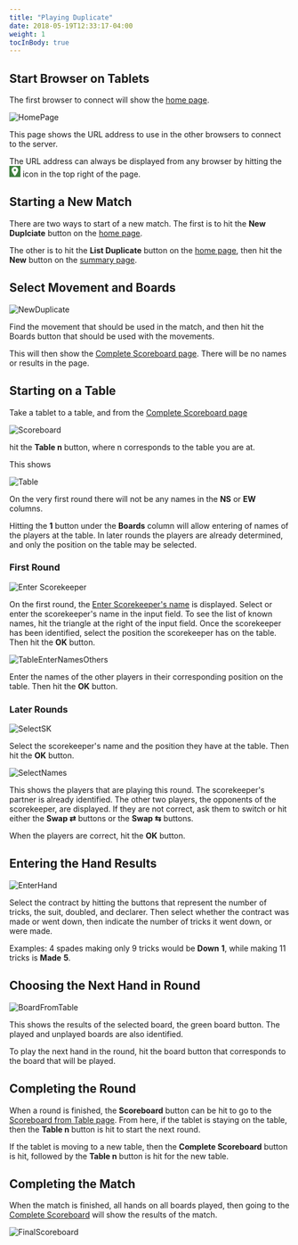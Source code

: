 ```yaml
---
title: "Playing Duplicate"
date: 2018-05-19T12:33:17-04:00
weight: 1
tocInBody: true
---
```


## Start Browser on Tablets

The first browser to connect will show the [home page](../home.html).

![HomePage](../images/gen/Duplicate/HomePage.png)

This page shows the URL address to use in the other browsers to connect to the server.

The URL address can always be displayed from any browser by hitting the
<svg class="MuiSvgIcon-root" focusable="false" viewBox="0 0 24 24" aria-hidden="true" role="presentation" width="20" height="20" style="background-color: rgb(64,128,64);">
  <path d="M12 2C8.13 2 5 5.13 5 9c0 5.25 7 13 7 13s7-7.75 7-13c0-3.87-3.13-7-7-7zm0 9.5c-1.38 0-2.5-1.12-2.5-2.5s1.12-2.5 2.5-2.5 2.5 1.12 2.5 2.5-1.12 2.5-2.5 2.5z" fill="white"></path>
</svg>
icon in the top right of the page.

## Starting a New Match

There are two ways to start of a new match.  The first is to hit the **New Duplciate** button on the [home page](../home.html).

The other is to hit the **List Duplicate** button on the [home page](../home.html), then hit the **New** button on the [summary page](summary.html).

## Select Movement and Boards

![NewDuplicate](../images/gen/Duplicate/NewDuplicate.png)

Find the movement that should be used in the match, and then hit the Boards button that should be used with the movements.

This will then show the [Complete Scoreboard page](scoreboardcomplete.html).  There will be no names or results in the page.

## Starting on a Table

Take a tablet to a table, and from the [Complete Scoreboard page](scoreboardcomplete.html)

![Scoreboard](../images/gen/Duplicate/Scoreboard.png)

hit the **Table n** button, where n corresponds to the table you are at.

This shows

![Table](../images/gen/Duplicate/TableRound1.png)

On the very first round there will not be any names in the **NS** or **EW** columns.

Hitting the **1** button under the **Boards** column will allow entering of names of the players at the table.  In later rounds the players are already determined, and only the position on the table may be selected.

### First Round

![Enter Scorekeeper](../images/gen/Duplicate/TableEnterNamesSK.png)

On the first round, the [Enter Scorekeeper's name](enterscorekeepername.html) is displayed.  Select or enter the scorekeeper's name in the input field.  To see the list of known names, hit the triangle at the right of the input field.  Once the scorekeeper has been identified, select the position the scorekeeper has on the table.  Then hit the **OK** button.

![TableEnterNamesOthers](../images/gen/Duplicate/TableEnterNamesOthers.png)

Enter the names of the other players in their corresponding position on the table.  Then hit the **OK** button.

### Later Rounds

![SelectSK](../images/gen/Duplicate/SelectSK.png)

Select the scorekeeper's name and the position they have at the table.  Then hit the **OK** button.

![SelectNames](../images/gen/Duplicate/SelectNames.png)

This shows the players that are playing this round.  The scorekeeper's partner is already identified.  The other two players, the opponents of the scorekeeper, are displayed.  If they are not correct, ask them to switch or hit either the **<span style="white-space: nowrap;">Swap &#x21c4;</span>** buttons or the **<span style="white-space: nowrap;">Swap &#x21c6;</span>** buttons.

When the players are correct, hit the **OK** button.

## Entering the Hand Results

![EnterHand](../images/gen/Duplicate/EnterHand.png)

Select the contract by hitting the buttons that represent the number of tricks, the suit, doubled, and declarer.  Then select whether the contract was made or went down, then indicate the number of tricks it went down, or were made.

Examples: 4 spades making only 9 tricks would be **Down** **1**, while making 11 tricks is **Made** **5**.

## Choosing the Next Hand in Round

![BoardFromTable](../images/gen/Duplicate/BoardFromTable.png)

This shows the results of the selected board, the green board button.  The played and unplayed boards are also identified.

To play the next hand in the round, hit the board button that corresponds to the board that will be played.

## Completing the Round

When a round is finished, the **Scoreboard** button can be hit to go to the [Scoreboard from Table page](scoreboardfromtable.html).  From here, if the tablet is staying on the table, then the **Table n** button is hit to start the next round.

If the tablet is moving to a new table, then the **Complete Scoreboard** button is hit, followed by the **Table n** button is hit for the new table.

## Completing the Match

When the match is finished, all hands on all boards played, then going to the [Complete Scoreboard](finalscoreboard.html) will show the results of the match.

![FinalScoreboard](../images/gen/Duplicate/FinalScoreboard.png)










